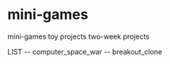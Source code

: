 # mini-games
mini-games toy projects
two-week projects

LIST
-- computer_space_war
-- breakout_clone
